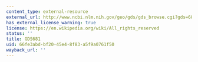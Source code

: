 ```yaml
---
content_type: external-resource
external_url: http://www.ncbi.nlm.nih.gov/geo/gds/gds_browse.cgi?gds=681
has_external_license_warning: true
license: https://en.wikipedia.org/wiki/All_rights_reserved
status: ''
title: GDS681
uid: 66fe3abd-bf20-45e4-8f83-a5f9a0761f50
wayback_url: ''
---
```

